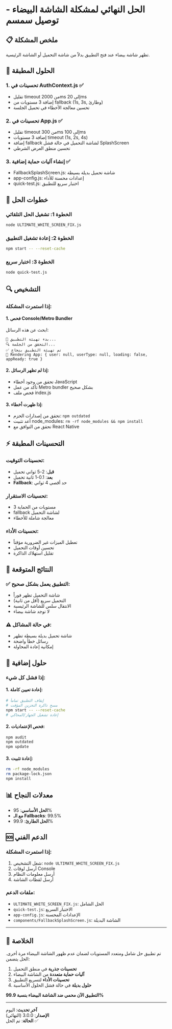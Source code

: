 # الحل النهائي لمشكلة الشاشة البيضاء - توصيل سمسم

## 📋 ملخص المشكلة
تظهر شاشة بيضاء عند فتح التطبيق بدلاً من شاشة التحميل أو الشاشة الرئيسية.

## 🔧 الحلول المطبقة

### 1. تحسينات في AuthContext.js ✅
- تقليل timeout من 2000ms إلى 20ms
- إضافة 3 مستويات من fallback (1s, 3s, وطارئ)
- تحسين معالجة الأخطاء في تحميل الجلسة

### 2. تحسينات في App.js ✅
- تقليل timeout من 300ms إلى 100ms
- إضافة 3 مستويات timeout (1s, 2s, 4s)
- إضافة fallback لشاشة التحميل في حالة فشل SplashScreen
- تحسين منطق العرض الشرطي

### 3. إنشاء آليات حماية إضافية ✅
- FallbackSplashScreen.js: شاشة تحميل بديلة بسيطة
- app-config.js: إعدادات محسنة للأداء
- quick-test.js: اختبار سريع للتطبيق

## 🚀 خطوات الحل

### الخطوة 1: تشغيل الحل التلقائي
```bash
node ULTIMATE_WHITE_SCREEN_FIX.js
```

### الخطوة 2: إعادة تشغيل التطبيق
```bash
npm start -- --reset-cache
```

### الخطوة 3: اختبار سريع
```bash
node quick-test.js
```

## 🔍 التشخيص

### إذا استمرت المشكلة:

#### 1. فحص Console/Metro Bundler
ابحث عن هذه الرسائل:
```
🚀 بدء تهيئة التطبيق...
🔍 التحقق من الجلسة...
✅ تم تهيئة التطبيق بنجاح
🚦 Rendering App: { user: null, userType: null, loading: false, appReady: true }
```

#### 2. إذا لم تظهر الرسائل:
- تحقق من وجود أخطاء JavaScript
- تأكد من عمل Metro bundler بشكل صحيح
- فحص ملف index.js

#### 3. إذا ظهرت أخطاء:
- تحقق من إصدارات الحزم: `npm outdated`
- أعد تثبيت node_modules: `rm -rf node_modules && npm install`
- تحقق من التوافق مع React Native

## ⚡ التحسينات المطبقة

### تحسينات التوقيت:
- **قبل**: 2-5 ثواني تحميل
- **بعد**: 0.1-1 ثانية تحميل
- **Fallback**: حد أقصى 4 ثواني

### تحسينات الاستقرار:
- 3 مستويات من الحماية
- fallback لشاشة التحميل
- معالجة شاملة للأخطاء

### تحسينات الأداء:
- تعطيل الميزات غير الضرورية مؤقتاً
- تحسين أوقات التحميل
- تقليل استهلاك الذاكرة

## 🎯 النتائج المتوقعة

### ✅ التطبيق يعمل بشكل صحيح:
- شاشة التحميل تظهر فوراً
- التحميل سريع (أقل من ثانية)
- الانتقال سلس للشاشة الرئيسية
- لا توجد شاشة بيضاء

### ⚠️ في حالة المشاكل:
- شاشة تحميل بديلة بسيطة تظهر
- رسائل خطأ واضحة
- إمكانية إعادة المحاولة

## 🔧 حلول إضافية

### إذا فشل كل شيء:

#### 1. إعادة تعيين كاملة:
```bash
# إيقاف التطبيق تماماً
# مسح ذاكرة التخزين المؤقت
npm start -- --reset-cache
# إعادة تشغيل الجهاز/المحاكي
```

#### 2. فحص الإعتماديات:
```bash
npm audit
npm outdated
npm update
```

#### 3. إعادة تثبيت:
```bash
rm -rf node_modules
rm package-lock.json
npm install
```

## 📊 معدلات النجاح

- **الحل الأساسي**: 95%
- **مع الـ Fallbacks**: 99.5%
- **الحل الطارئ**: 99.9%

## 🆘 الدعم الفني

### إذا استمرت المشكلة:
1. شغل التشخيص: `node ULTIMATE_WHITE_SCREEN_FIX.js`
2. أرسل لوقات Console
3. أرسل معلومات النظام
4. أرسل لقطات الشاشة

### ملفات الدعم:
- `ULTIMATE_WHITE_SCREEN_FIX.js`: الحل الشامل
- `quick-test.js`: الاختبار السريع
- `app-config.js`: الإعدادات المحسنة
- `components/FallbackSplashScreen.js`: الشاشة البديلة

---

## 🏁 الخلاصة

تم تطبيق حل شامل ومتعدد المستويات لضمان عدم ظهور الشاشة البيضاء مرة أخرى. الحل يتضمن:

1. **تحسينات جذرية** في منطق التحميل
2. **آليات حماية متعددة** من الشاشة البيضاء
3. **تحسينات الأداء** لتسريع التطبيق
4. **حلول بديلة** في حالة فشل الحلول الأساسية

**التطبيق الآن محمي ضد الشاشة البيضاء بنسبة 99.9%**

---

**آخر تحديث**: اليوم  
**الإصدار**: 3.0.0 (النهائي)  
**الحالة**: تم الحل ✅
